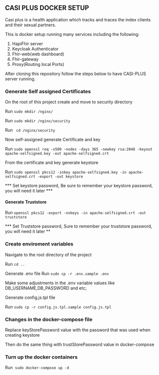 
## CASI PLUS DOCKER SETUP
Casi plus is a health application which tracks and traces the index clients and their sexual partners.

This is docker setup running many services including the following:

1. HapiFhir server 
2. Keycloak Authenticator
3. Fhir-web(web dashboard)
4. Fhir-gateway 
5. Proxy(Routing local Ports)

After cloning this repository follow the steps below to have CASI-PLUS server running.

### Generate Self assigned Certificates 

On the root of this project create and move to security directory

Run  `sudo mkdir /nginx/`

Run  `sudo mkdir /nginx/security`

Run  ` cd /nginx/security`

Now self-assigned generate Certificate and key

Run  `sudo openssl req -x509 -nodes -days 365 -newkey rsa:2048 -keyout apache-selfsigned.key -out apache-selfsigned.crt
`

From the certificate and key generate keystore 

Run  `sudo openssl pkcs12 -inkey apache-selfsigned.key -in apache-selfsigned.crt -export -out keystore
`

*** Set keystore password, Be sure to remember your keystore password, you will need it later ***


#### Generate Truststore 

Run  `openssl pkcs12 -export -nokeys -in apache-selfsigned.crt -out truststore
`

*** Set Truststore password, Sure to remember your truststore password, you will need it later **

### Create enviroment variables 
Navigate to the root directory of the project

Run  `cd ..`

Generate .env file 
Run `sudo cp -r .env.sample .env`

Make some adjustments in the .env variable values like DB_USERNAME,DB_PASSWORD and etc;

Generate config.js.tpl file

Run `sudo cp -r config.js.tpl.sample config.js.tpl`

### Changes in the docker-compose file 

Replace keyStorePassword value with the password that was used when creating keystore 

Then do the same thing with trustStorePassword value in docker-compose 

### Turn up the docker containers 
Run` sudo docker-compose up -d`
